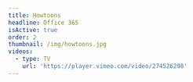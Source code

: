 ```yaml
---
title: Howtoons
headline: Office 365
isActive: true
order: 2
thumbnail: /img/howtoons.jpg
videos:
  - type: TV
    url: 'https://player.vimeo.com/video/274526298'
---
```



